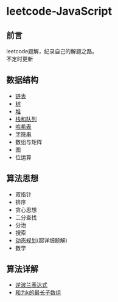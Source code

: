 # leetcode-JavaScript
## 前言
 leetcode题解，纪录自己的解题之路。<br>
 不定时更新
## 数据结构
* [链表](https://github.com/limingzhu0916/leetcode-JavaScript/blob/main/notes/Leetcode-链表.md)
* [树](https://github.com/limingzhu0916/leetcode-JavaScript/blob/main/notes/Leetcode-树.md)
* [堆](https://github.com/limingzhu0916/leetcode-JavaScript/blob/main/notes/Leetcode-堆.md)
* [栈和队列](https://github.com/limingzhu0916/leetcode-JavaScript/blob/main/notes/Leetcode-栈和队列.md)
* [哈希表](https://github.com/limingzhu0916/leetcode-JavaScript/blob/main/notes/Leetcode-哈希表.md)
* [字符串](https://github.com/limingzhu0916/leetcode-JavaScript/blob/main/notes/Leetcode-字符串.md)
* 数组与矩阵
* 图
* 位运算
## 算法思想
* 双指针
* 排序
* 贪心思想
* 二分查找
* 分治
* 搜索
* [动态规划](https://github.com/limingzhu0916/leetcode-JavaScript/blob/main/notes/Leetcode-动态规划.md)(超详细题解)
* 数学
## 算法详解
* [逆波兰表达式](https://github.com/limingzhu0916/leetcode-JavaScript/blob/main/notes/逆波兰表达式求值题解.md)
* [和为k的最长子数组](https://github.com/limingzhu0916/leetcode-JavaScript/blob/main/notes/和为k的最长子数组.md)
